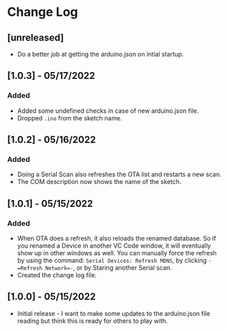 # Change Log

## [unreleased]

- Do a better job at getting the arduino.json on intial startup.

## [1.0.3] - 05/17/2022

### Added

- Added some undefined checks in case of new arduino.json file.
- Dropped `.ino` from the sketch name.

## [1.0.2] - 05/16/2022

### Added

- Doing a Serial Scan also refreshes the OTA list and restarts a new scan.
- The COM description now shows the name of the sketch.

## [1.0.1] - 05/15/2022

### Added

- When OTA does a refresh, it also reloads the renamed database. So if you renamed a Device in another VC Code window, it will eventually show up in other windows as well. You can manually force the refresh by using the command: `Serial ​Devices: Refresh MDNS`, by clicking `-=Refresh Network=-`, or by Staring another Serial scan.
- Created the change log file.

## [1.0.0] - 05/15/2022

- Initial release - I want to make some updates to the arduino.json file reading but think this is ready for others to play with.
